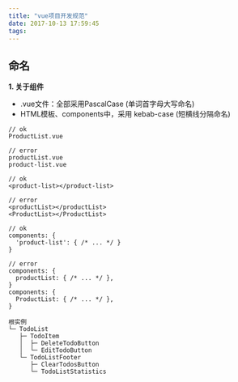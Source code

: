 ```yaml
---
title: "vue项目开发规范"
date: 2017-10-13 17:59:45
tags:
---
```


## 命名

**1. 关于组件**

- .vue文件：全部采用PascalCase (单词首字母大写命名)
- HTML模板、components中，采用 kebab-case (短横线分隔命名)

```
// ok
ProductList.vue

// error
productList.vue
product-list.vue

// ok
<product-list></product-list>

// error
<productList></productList>
<ProductList></ProductList>

// ok
components: {
  'product-list': { /* ... */ }
}

// error
components: {
  productList: { /* ... */ },
}
components: {
  ProductList: { /* ... */ },
}

根实例
└─ TodoList
   ├─ TodoItem
   │  ├─ DeleteTodoButton
   │  └─ EditTodoButton
   └─ TodoListFooter
      ├─ ClearTodosButton
      └─ TodoListStatistics
```
